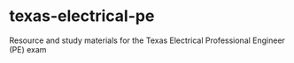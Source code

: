 # texas-electrical-pe
Resource and study materials for the Texas Electrical Professional Engineer (PE) exam
